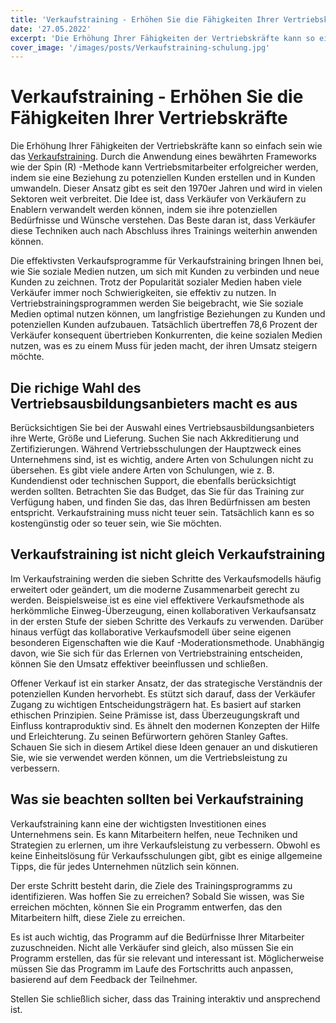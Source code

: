 ```yaml
---
title: 'Verkaufstraining - Erhöhen Sie die Fähigkeiten Ihrer Vertriebskräfte'
date: '27.05.2022'
excerpt: 'Die Erhöhung Ihrer Fähigkeiten der Vertriebskräfte kann so einfach sein wie das Verkaufstraining'
cover_image: '/images/posts/Verkaufstraining-schulung.jpg'
---
```


# Verkaufstraining - Erhöhen Sie die Fähigkeiten Ihrer Vertriebskräfte
Die Erhöhung Ihrer Fähigkeiten der Vertriebskräfte kann so einfach sein wie das [Verkaufstraining](https://www.intem.de/training-verkaufstraining/). Durch die Anwendung eines bewährten Frameworks wie der Spin (R) -Methode kann Vertriebsmitarbeiter erfolgreicher werden, indem sie eine Beziehung zu potenziellen Kunden erstellen und in Kunden umwandeln. Dieser Ansatz gibt es seit den 1970er Jahren und wird in vielen Sektoren weit verbreitet. Die Idee ist, dass Verkäufer von Verkäufern zu Enablern verwandelt werden können, indem sie ihre potenziellen Bedürfnisse und Wünsche verstehen. Das Beste daran ist, dass Verkäufer diese Techniken auch nach Abschluss ihres Trainings weiterhin anwenden können.

Die effektivsten Verkaufsprogramme für Verkaufstraining bringen Ihnen bei, wie Sie soziale Medien nutzen, um sich mit Kunden zu verbinden und neue Kunden zu zeichnen. Trotz der Popularität sozialer Medien haben viele Verkäufer immer noch Schwierigkeiten, sie effektiv zu nutzen. In Vertriebstrainingsprogrammen werden Sie beigebracht, wie Sie soziale Medien optimal nutzen können, um langfristige Beziehungen zu Kunden und potenziellen Kunden aufzubauen. Tatsächlich übertreffen 78,6 Prozent der Verkäufer konsequent übertrieben Konkurrenten, die keine sozialen Medien nutzen, was es zu einem Muss für jeden macht, der ihren Umsatz steigern möchte.

## Die richige Wahl des Vertriebsausbildungsanbieters macht es aus

Berücksichtigen Sie bei der Auswahl eines Vertriebsausbildungsanbieters ihre Werte, Größe und Lieferung. Suchen Sie nach Akkreditierung und Zertifizierungen. Während Vertriebsschulungen der Hauptzweck eines Unternehmens sind, ist es wichtig, andere Arten von Schulungen nicht zu übersehen. Es gibt viele andere Arten von Schulungen, wie z. B. Kundendienst oder technischen Support, die ebenfalls berücksichtigt werden sollten. Betrachten Sie das Budget, das Sie für das Training zur Verfügung haben, und finden Sie das, das Ihren Bedürfnissen am besten entspricht. Verkaufstraining muss nicht teuer sein. Tatsächlich kann es so kostengünstig oder so teuer sein, wie Sie möchten.

## Verkaufstraining ist nicht gleich Verkaufstraining

Im Verkaufstraining werden die sieben Schritte des Verkaufsmodells häufig erweitert oder geändert, um die moderne Zusammenarbeit gerecht zu werden. Beispielsweise ist es eine viel effektivere Verkaufsmethode als herkömmliche Einweg-Überzeugung, einen kollaborativen Verkaufsansatz in der ersten Stufe der sieben Schritte des Verkaufs zu verwenden. Darüber hinaus verfügt das kollaborative Verkaufsmodell über seine eigenen besonderen Eigenschaften wie die Kauf -Moderationsmethode. Unabhängig davon, wie Sie sich für das Erlernen von Vertriebstraining entscheiden, können Sie den Umsatz effektiver beeinflussen und schließen.

Offener Verkauf ist ein starker Ansatz, der das strategische Verständnis der potenziellen Kunden hervorhebt. Es stützt sich darauf, dass der Verkäufer Zugang zu wichtigen Entscheidungsträgern hat. Es basiert auf starken ethischen Prinzipien. Seine Prämisse ist, dass Überzeugungskraft und Einfluss kontraproduktiv sind. Es ähnelt den modernen Konzepten der Hilfe und Erleichterung. Zu seinen Befürwortern gehören Stanley Gaftes. Schauen Sie sich in diesem Artikel diese Ideen genauer an und diskutieren Sie, wie sie verwendet werden können, um die Vertriebsleistung zu verbessern.

## Was sie beachten sollten bei Verkaufstraining

Verkaufstraining kann eine der wichtigsten Investitionen eines Unternehmens sein. Es kann Mitarbeitern helfen, neue Techniken und Strategien zu erlernen, um ihre Verkaufsleistung zu verbessern. Obwohl es keine Einheitslösung für Verkaufsschulungen gibt, gibt es einige allgemeine Tipps, die für jedes Unternehmen nützlich sein können.

Der erste Schritt besteht darin, die Ziele des Trainingsprogramms zu identifizieren. Was hoffen Sie zu erreichen? Sobald Sie wissen, was Sie erreichen möchten, können Sie ein Programm entwerfen, das den Mitarbeitern hilft, diese Ziele zu erreichen.

Es ist auch wichtig, das Programm auf die Bedürfnisse Ihrer Mitarbeiter zuzuschneiden. Nicht alle Verkäufer sind gleich, also müssen Sie ein Programm erstellen, das für sie relevant und interessant ist. Möglicherweise müssen Sie das Programm im Laufe des Fortschritts auch anpassen, basierend auf dem Feedback der Teilnehmer.

Stellen Sie schließlich sicher, dass das Training interaktiv und ansprechend ist.
